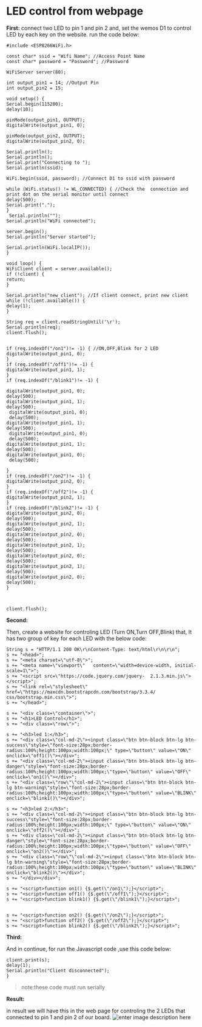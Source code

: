 # LED control from webpage
 
**First:**
connect two LED to pin 1 and pin 2 and,
set the wemos D1 to control LED by each key on the website.
run the code below:

    #include <ESP8266WiFi.h>

    const char* ssid = "Wifi Name"; //Access Point Name
    const char* password = "Password"; //Password

    WiFiServer server(80);

    int output_pin1 = 14; //Output Pin
    int output_pin2 = 15; 

    void setup() { 
    Serial.begin(115200);
    delay(10);

    pinMode(output_pin1, OUTPUT);
    digitalWrite(output_pin1, 0);

    pinMode(output_pin2, OUTPUT);
    digitalWrite(output_pin2, 0);

    Serial.println();
    Serial.println();
    Serial.print("Connecting to ");
    Serial.println(ssid);

    WiFi.begin(ssid, password); //Connect D1 to ssid with password

    while (WiFi.status() != WL_CONNECTED) { //Check the  connection and print dot on the serial monitor until connect
    delay(500);
    Serial.print(".");
    }
     Serial.println("");
    Serial.println("WiFi connected");

    server.begin();
    Serial.println("Server started");

    Serial.println(WiFi.localIP());
    }

    void loop() {
    WiFiClient client = server.available();
    if (!client) {
    return;
    }

    Serial.println("new client"); //If client connect, print new client
    while (!client.available()) {
    delay(1);
    }

    String req = client.readStringUntil('\r');
    Serial.println(req);
    client.flush();


    if (req.indexOf("/on1")!= -1) { //ON,OFF,Blink for 2 LED
    digitalWrite(output_pin1, 0);
    }
    if (req.indexOf("/off1")!= -1) {
    digitalWrite(output_pin1, 1);
    }
    if (req.indexOf("/blink1")!= -1) {
     
    digitalWrite(output_pin1, 0);
    delay(500);
    digitalWrite(output_pin1, 1);
    delay(500);
     digitalWrite(output_pin1, 0);
     delay(500);
    digitalWrite(output_pin1, 1);
    delay(500);
     digitalWrite(output_pin1, 0);
     delay(500);
    digitalWrite(output_pin1, 1);
    delay(500);
    digitalWrite(output_pin1, 0);
     delay(500);
 
    }
    if (req.indexOf("/on2")!= -1) {
    digitalWrite(output_pin2, 0);
    }
    if (req.indexOf("/off2")!= -1) {
    digitalWrite(output_pin2, 1);
    }
    if (req.indexOf("/blink2")!= -1) {
    digitalWrite(output_pin2, 0);
    delay(500);
    digitalWrite(output_pin2, 1);
    delay(500);
    digitalWrite(output_pin2, 0);
    delay(500);
    digitalWrite(output_pin2, 1);
    delay(500);
    digitalWrite(output_pin2, 0);
    delay(500);
    digitalWrite(output_pin2, 1);
    delay(500);
    digitalWrite(output_pin2, 0);
    delay(500);
    }
 
    
    
    client.flush();

**Second:**

 Then, create a website for controling LED (Turn ON,Turn OFF,Blink)
that, It has two group of key for each LED
with the below code:

    String s = "HTTP/1.1 200 OK\r\nContent-Type: text/html\r\n\r\n";
    s += "<head>";
    s += "<meta charset=\"utf-8\">";
    s += "<meta name=\"viewport\"   content=\"width=device-width, initial-scale=1\">";
    s += "<script src=\"https://code.jquery.com/jquery-  2.1.3.min.js\"></script>";
    s += "<link rel=\"stylesheet\"   href=\"https://maxcdn.bootstrapcdn.com/bootstrap/3.3.4/  css/bootstrap.min.css\">";
    s += "</head>";

    s += "<div class=\"container\">";
    s += "<h1>LED Control</h1>";
    s += "<div class=\"row\">";
  
    s += "<h3>led 1:</h3>";
    s += "<div class=\"col-md-2\"><input class=\"btn btn-block btn-lg btn-success\"style=\"font-size:28px;border-radius:100%;height:100px;width:100px;\" type=\"button\" value=\"ON\" onclick=\"off1()\"></div>";
    s += "<div class=\"col-md-2\"><input class=\"btn btn-block btn-lg btn-danger\"style=\"font-size:28px;border-radius:100%;height:100px;width:100px;\"type=\"button\" value=\"OFF\" onclick=\"on1()\"></div>";
    s += "<div class=\"row\"\"col-md-2\"><input class=\"btn btn-block btn-lg btn-warning\"style=\"font-size:28px;border-radius:100%;height:100px;width:100px;\"type=\"button\" value=\"BLINK\" onclick=\"blink1()\"></div>";

    s += "<h3>led 2:</h3>";
    s += "<div class=\"col-md-2\"><input class=\"btn btn-block btn-lg btn-success\"style=\"font-size:28px;border-radius:100%;height:100px;width:100px;\" type=\"button\" value=\"ON\" onclick=\"off2()\"></div>";
    s += "<div class=\"col-md-2\"><input class=\"btn btn-block btn-lg btn-danger\"style=\"font-size:28px;border-radius:100%;height:100px;width:100px;\"type=\"button\" value=\"OFF\" onclick=\"on2()\"></div>";
    s += "<div class=\"row\"\"col-md-2\"><input class=\"btn btn-block btn-lg btn-warning\"style=\"font-size:28px;border-radius:100%;height:100px;width:100px;\"type=\"button\" value=\"BLINK\" onclick=\"blink2()\"></div>";
    s += "</div></div>";

    s += "<script>function on1() {$.get(\"/on1\");}</script>";
    s += "<script>function off1() {$.get(\"/off1\");}</script>";
    s += "<script>function blink1() {$.get(\"/blink1\");}</script>";


    s += "<script>function on2() {$.get(\"/on2\");}</script>";
    s += "<script>function off2() {$.get(\"/off2\");}</script>";
    s += "<script>function blink2() {$.get(\"/blink2\");}</script>";

 
**Third:**

And in continue, for run the Javascript code ,use this code below:

    client.print(s);
    delay(1);
    Serial.println("Client disconnected");
    }

> note:these code must run serially

 **Result:**

in result we will have this in the web page for controling the 2 LEDs that connected to pin 1 and pin 2 of our board.
![enter image description here](https://lh3.googleusercontent.com/rOa__l7ogEkW99qrLOfyS41YzUYXPEGn-3r8rZUr41ee6g3FiZrMWCUFy94T7m6r421fQA98WSI "web")
> 


